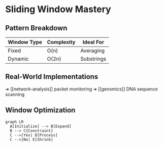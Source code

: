 # Sliding Window Mastery

## Pattern Breakdown

| Window Type | Complexity | Ideal For  |
| ----------- | ---------- | ---------- |
| Fixed       | O(n)       | Averaging  |
| Dynamic     | O(2n)      | Substrings |

## Real-World Implementations

➜ [[network-analysis]] packet monitoring
➜ [[genomics]] DNA sequence scanning

## Window Optimization

```mermaid
graph LR
  A[Initialize] --> B[Expand]
  B --> C{Constraint}
  C -->|Yes| D[Process]
  C -->|No| E[Shrink]
```
